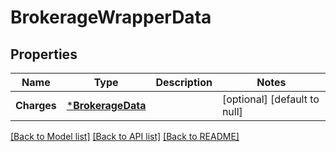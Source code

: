 # BrokerageWrapperData

## Properties
Name | Type | Description | Notes
------------ | ------------- | ------------- | -------------
**Charges** | [***BrokerageData**](BrokerageData.md) |  | [optional] [default to null]

[[Back to Model list]](../README.md#documentation-for-models) [[Back to API list]](../README.md#documentation-for-api-endpoints) [[Back to README]](../README.md)

